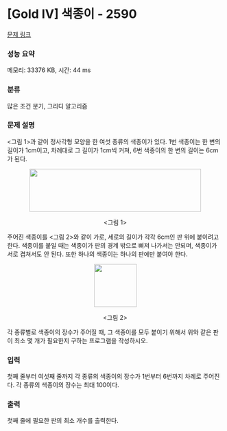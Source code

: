 # [Gold IV] 색종이 - 2590 

[문제 링크](https://www.acmicpc.net/problem/2590) 

### 성능 요약

메모리: 33376 KB, 시간: 44 ms

### 분류

많은 조건 분기, 그리디 알고리즘

### 문제 설명

<p><그림 1>과 같이 정사각형 모양을 한 여섯 종류의 색종이가 있다. 1번 색종이는 한 변의 길이가 1cm이고, 차례대로 그 길이가 1cm씩 커져, 6번 색종이의 한 변의 길이는 6cm가 된다.</p>

<p style="text-align: center;"><img alt="" src="" style="width: 400px; height: 100px;"></p>

<p style="text-align: center;"><그림 1></p>

<p>주어진 색종이를 <그림 2>와 같이 가로, 세로의 길이가 각각 6cm인 판 위에 붙이려고 한다. 색종이를 붙일 때는 색종이가 판의 경계 밖으로 삐져 나가서는 안되며, 색종이가 서로 겹쳐서도 안 된다. 또한 하나의 색종이는 하나의 판에만 붙여야 한다.</p>

<p style="text-align: center;"><img alt="" src="" style="width: 99px; height: 100px;"></p>

<p style="text-align: center;"><그림 2></p>

<p>각 종류별로 색종이의 장수가 주어질 때, 그 색종이를 모두 붙이기 위해서 위와 같은 판이 최소 몇 개가 필요한지 구하는 프로그램을 작성하시오.</p>

### 입력 

 <p>첫째 줄부터 여섯째 줄까지 각 종류의 색종이의 장수가 1번부터 6번까지 차례로 주어진다. 각 종류의 색종이의 장수는 최대 100이다.</p>

### 출력 

 <p>첫째 줄에 필요한 판의 최소 개수를 출력한다.</p>

